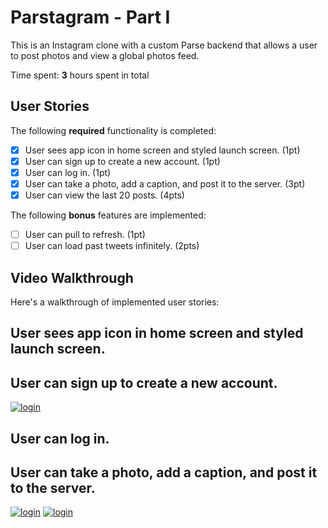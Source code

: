 # Parstagram - Part I

This is an Instagram clone with a custom Parse backend that allows a user to post photos and view a global photos feed.

Time spent: **3** hours spent in total

## User Stories

The following **required** functionality is completed:

- [X] User sees app icon in home screen and styled launch screen. (1pt)
- [X] User can sign up to create a new account. (1pt)
- [X] User can log in. (1pt)
- [X] User can take a photo, add a caption, and post it to the server. (3pt)
- [x] User can view the last 20 posts. (4pts)

The following **bonus** features are implemented:

- [ ] User can pull to refresh. (1pt)
- [ ] User can load past tweets infinitely. (2pts)

## Video Walkthrough

Here's a walkthrough of implemented user stories:

## User sees app icon in home screen and styled launch screen.
## User can sign up to create a new account.
<a href="https://imgflip.com/gif/3r50zt"><img src="https://imgflip.com/embed/3r50zt" title="login"/></a>

## User can log in.
## User can take a photo, add a caption, and post it to the server.
<a href="https://imgflip.com/gif/3r51wf"><img src="https://imgflip.com/embed/3r51wf" title="login"/></a>
<a href="hhttps://imgflip.com/gif/3r51tm"><img src="https://imgflip.com/embed/3r51tm" title="login"/></a>
